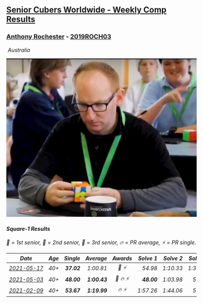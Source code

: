 <style>table {white-space: nowrap;}</style>
<link rel="stylesheet" type="text/css" href="/scw-comp/css/flags.css" />

## [Senior Cubers Worldwide - Weekly Comp Results](/scw-comp/results/)
### [Anthony Rochester](README.md) - [2019ROCH03](https://www.worldcubeassociation.org/persons/2019ROCH03?event=sq1)

<i class="flag flag-AU" />&nbsp;Australia

![Anthony Rochester](1556165958.jpg)

#### Square-1 Results

<span style="white-space: nowrap;">🥇 = 1st senior</span>, <span style="white-space: nowrap;">🥈 = 2nd senior</span>, <span style="white-space: nowrap;">🥉 = 3rd senior</span>, <span style="white-space: nowrap;">🔥 = PR average</span>, <span style="white-space: nowrap;">⚡ = PR single</span>.

| Date | Age | Single | Average | Awards | Solve 1 | Solve 2 | Solve 3 | Solve 4 | Solve 5 | Video |
| :--: | :--: | --: | --: | :--: | --: | --: | --: | --: | --: | :-- |
| [2021-05-17](../../results/2021-05-17/sq1.md) | 40+ | **37.02** | 1:00.81 | 🥈 ⚡ | 54.98 | 1:10.33 | 1:30.41 | **37.02** | 57.11 | [Desktop](https://www.facebook.com/events/200054195285035/permalink/201413118482476) / [Mobile](https://m.facebook.com/events/200054195285035?view=permalink&id=201413118482476) |
| [2021-05-03](../../results/2021-05-03/sq1.md) | 40+ | **48.00** | **1:00.43** | 🥉 🔥 ⚡ | **48.00** | 1:03.98 | 56.71 | 1:00.59 | 1:14.72 | [Desktop](https://www.facebook.com/events/1091923434665777/permalink/1095976800927107) / [Mobile](https://m.facebook.com/events/1091923434665777?view=permalink&id=1095976800927107) |
| [2021-02-09](../../results/2021-02-09/sq1.md) | 40+ | **53.67** | **1:19.99** | 🔥 ⚡ | 1:57.26 | 1:44.06 | 59.32 | 1:16.59 | **53.67** | [Desktop](https://www.facebook.com/events/466529388059949/permalink/469161501130071) / [Mobile](https://m.facebook.com/events/466529388059949?view=permalink&id=469161501130071) |


<!-- Global site tag (gtag.js) - Google Analytics -->
<script async src="https://www.googletagmanager.com/gtag/js?id=UA-86348435-3"></script>
<script>window.dataLayer = window.dataLayer || []; function gtag() {dataLayer.push(arguments);} gtag('js', new Date()); gtag('config', 'UA-86348435-3');</script>
